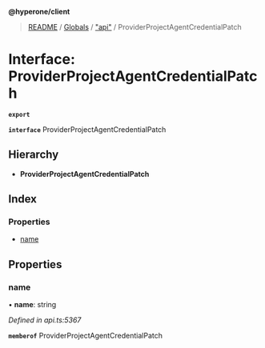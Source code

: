 **@hyperone/client**

> [README](../README.md) / [Globals](../globals.md) / ["api"](../modules/_api_.md) / ProviderProjectAgentCredentialPatch

# Interface: ProviderProjectAgentCredentialPatch

**`export`** 

**`interface`** ProviderProjectAgentCredentialPatch

## Hierarchy

* **ProviderProjectAgentCredentialPatch**

## Index

### Properties

* [name](_api_.providerprojectagentcredentialpatch.md#name)

## Properties

### name

•  **name**: string

*Defined in api.ts:5367*

**`memberof`** ProviderProjectAgentCredentialPatch
